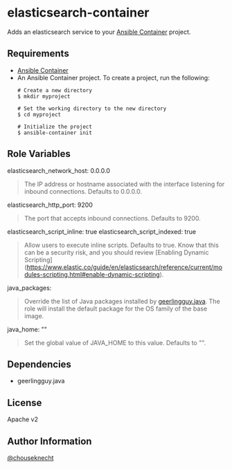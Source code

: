 # elasticsearch-container   

Adds an elasticsearch service to your [Ansible Container](https://github.com/ansible/ansible-container) project. 

## Requirements

- [Ansible Container](https://github.com/ansible/ansible-container)
- An Ansible Container project. To create a project, run the following:
   ```
   # Create a new directory
   $ mkdir myproject
   
   # Set the working directory to the new directory
   $ cd myproject

   # Initialize the project
   $ ansible-container init

## Role Variables

elasticsearch_network_host: 0.0.0.0 
> The IP address or hostname associated with the interface listening for inbound connections. Defaults to 0.0.0.0. 

elasticsearch_http_port: 9200
> The port that accepts inbound connections. Defaults to 9200.

elasticsearch_script_inline: true
elasticsearch_script_indexed: true
> Allow users to execute inline scripts. Defaults to true. Know that this can be a security risk, and you should review [Enabling Dynamic Scripting]
(https://www.elastic.co/guide/en/elasticsearch/reference/current/modules-scripting.html#enable-dynamic-scripting).

java_packages:
> Override the list of Java packages installed by [geerlingguy.java](https://galaxy.ansible.com/geerlingguy/java). The role will 
install the default package for the OS family of the base image.

java_home: ""
> Set the global value of JAVA_HOME to this value. Defaults to "". 

## Dependencies

- geerlingguy.java


## License

Apache v2

## Author Information

[@chouseknecht](https://github.com/chouseknecht)
